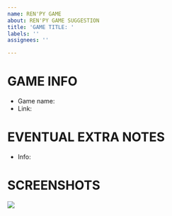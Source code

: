 ```yaml
---
name: REN'PY GAME
about: REN'PY GAME SUGGESTION
title: 'GAME TITLE: '
labels: ''
assignees: ''

---
```


<!-- Please use the game's name for issue Title -->

# GAME INFO
- Game name: 
- Link: 

# EVENTUAL EXTRA NOTES
- Info:

# SCREENSHOTS
![](https://?)
